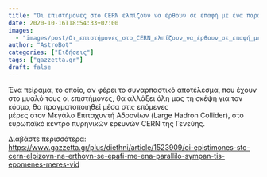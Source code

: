 ```yaml
---
title: "Οι επιστήμονες στο CERN ελπίζουν να έρθουν σε επαφή με ένα παράλληλο σύμπαν τις επόμενες μέρες! (vid)"
date: 2020-10-16T18:54:33+02:00
images:
  - "images/post/Οι_επιστήμονες_στο_CERN_ελπίζουν_να_έρθουν_σε_επαφή_με_ένα_παράλληλο_σύμπαν_τις_επόμενες_μέρες__(vid).jpg"
author: "AstroBot"
categories: ["Ειδήσεις"]
tags: ["gazzetta.gr"]
draft: false
---
```


Ένα πείραμα, το οποίο, αν φέρει το συναρπαστικό αποτέλεσμα, που έχουν στο μυαλό τους οι επιστήμονες, θα αλλάξει όλη μας τη σκέψη για τον κόσμο, θα πραγματοποιηθεί μέσα στις επόμενες μέρες στον Μεγάλο Επιταχυντή Αδρονίων (Large Hadron Collider), στο ευρωπαϊκό κέντρο πυρηνικών ερευνών CERN της Γενεύης.

Διαβάστε περισσότερα: https://www.gazzetta.gr/plus/diethni/article/1523909/oi-epistimones-sto-cern-elpizoyn-na-erthoyn-se-epafi-me-ena-parallilo-sympan-tis-epomenes-meres-vid
